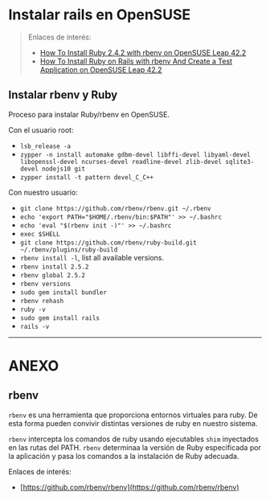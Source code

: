 
# Instalar rails en OpenSUSE

> Enlaces de interés:
>
> * [How To Install Ruby 2.4.2 with rbenv on OpenSUSE Leap 42.2](https://www.youtube.com/watch?v=OFF5CwP9uDk)
> * [How To Install Ruby on Rails with rbenv And Create a Test Application on OpenSUSE Leap 42.2](https://www.youtube.com/watch?v=2ZbL8Vl6i38)


## Instalar rbenv y Ruby

Proceso para instalar Ruby/rbenv en OpenSUSE.

Con el usuario root:
* `lsb_release -a`
* `zypper -n install automake gdbm-devel libffi-devel libyaml-devel libopenssl-devel ncurses-devel readline-devel zlib-devel sqlite3-devel nodejs10 git`
* `zypper install -t pattern devel_C_C++`

Con nuestro usuario:
* `git clone https://github.com/rbenv/rbenv.git ~/.rbenv`
* `echo 'export PATH="$HOME/.rbenv/bin:$PATH"' >> ~/.bashrc`
* `echo 'eval "$(rbenv init -)"' >> ~/.bashrc`
* `exec $SHELL`
* `git clone https://github.com/rbenv/ruby-build.git ~/.rbenv/plugins/ruby-build`
* `rbenv install -l`, list all available versions.
* `rbenv install 2.5.2`
* `rbenv global 2.5.2`
* `rbenv versions`
* `sudo gem install bundler`
* `rbenv rehash`
* `ruby -v`
* `sudo gem install rails`
* `rails -v`

---

# ANEXO

## rbenv

`rbenv` es una herramienta que proporciona entornos virtuales para ruby.
De esta forma pueden convivir distintas versiones de ruby en nuestro sistema.

`rbenv` intercepta los comandos de ruby usando ejecutables `shim` inyectados en las rutas del PATH. `rbenv` determinaa la versión de Ruby especificada por la aplicación y pasa los comandos a la instalación de Ruby adecuada.

Enlaces de interés:
* [https://github.com/rbenv/rbenv](https://github.com/rbenv/rbenv)
